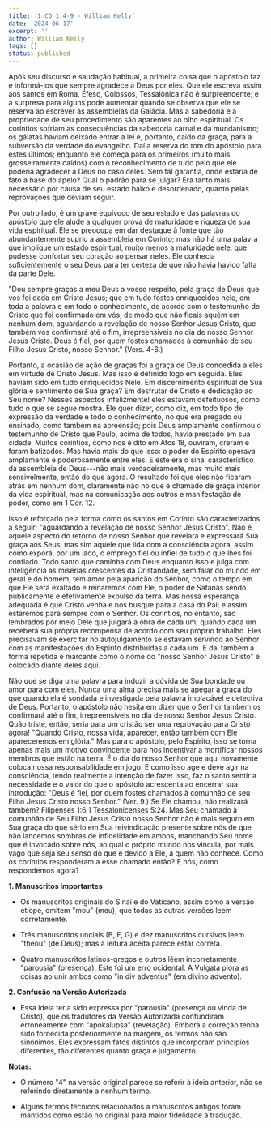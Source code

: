 ```yaml
---
title: '1 CO 1,4-9 - William Kelly'
date: '2024-06-17'
excerpt: ''
author: William Kelly
tags: []
status: published
---
```


Após seu discurso e saudação habitual, a primeira coisa que o apóstolo
faz é informá-los que sempre agradece a Deus por eles. Que ele escreva
assim aos santos em Roma, Éfeso, Colossos, Tessalônica não é
surpreendente; e a surpresa para alguns pode aumentar quando se observa
que ele se reserva ao escrever às assembleias da Galácia. Mas a
sabedoria e a propriedade de seu procedimento são aparentes ao olho
espiritual. Os coríntios sofriam as consequências da sabedoria carnal e
da mundanismo; os gálatas haviam deixado entrar a lei e, portanto, caído
da graça, para a subversão da verdade do evangelho. Daí a reserva do tom
do apóstolo para estes últimos; enquanto ele começa para os primeiros
(muito mais grosseiramente caídos) com o reconhecimento de tudo pelo que
ele poderia agradecer a Deus no caso deles. Sem tal garantia, onde
estaria de fato a base do apelo? Qual o padrão para se julgar? Era tanto
mais necessário por causa de seu estado baixo e desordenado, quanto
pelas reprovações que deviam seguir.

Por outro lado, é um grave equívoco de seu estado e das palavras do
apóstolo que ele alude a qualquer prova de maturidade e riqueza de sua
vida espiritual. Ele se preocupa em dar destaque à fonte que tão
abundantemente supriu a assembleia em Corinto; mas não há uma palavra
que implique um estado espiritual, muito menos a maturidade nele, que
pudesse confortar seu coração ao pensar neles. Ele conhecia
suficientemente o seu Deus para ter certeza de que não havia havido
falta da parte Dele.

"Dou sempre graças a meu Deus a vosso respeito, pela graça de Deus que
vos foi dada em Cristo Jesus; que em tudo fostes enriquecidos nele, em
toda a palavra e em todo o conhecimento, de acordo com o testemunho de
Cristo que foi confirmado em vós, de modo que não ficais aquém em nenhum
dom, aguardando a revelação de nosso Senhor Jesus Cristo, que também vos
confirmará até o fim, irrepreensíveis no dia de nosso Senhor Jesus
Cristo. Deus é fiel, por quem fostes chamados à comunhão de seu Filho
Jesus Cristo, nosso Senhor." (Vers. 4-6.)

Portanto, a ocasião de ação de graças foi a graça de Deus concedida a
eles em virtude de Cristo Jesus. Mas isso é definido logo em seguida.
Eles haviam sido em tudo enriquecidos Nele. Em discernimento espiritual
de Sua glória e sentimento de Sua graça? Em desfrutar de Cristo e
dedicação ao Seu nome? Nesses aspectos infelizmente! eles estavam
defeituosos, como tudo o que se segue mostra. Ele quer dizer, como diz,
em todo tipo de expressão da verdade e todo o conhecimento, no que era
pregado ou ensinado, como também na apreensão; pois Deus amplamente
confirmou o testemunho de Cristo que Paulo, acima de todos, havia
prestado em sua cidade. Muitos coríntios, como nos é dito em Atos 18,
ouviram, creram e foram batizados. Mas havia mais do que isso: o poder
do Espírito operava amplamente e poderosamente entre eles. E este era o
sinal característico da assembleia de Deus---não mais verdadeiramente,
mas muito mais sensivelmente, então do que agora. O resultado foi que
eles não ficaram atrás em nenhum dom, claramente não no que é chamado de
graça interior da vida espiritual, mas na comunicação aos outros e
manifestação de poder, como em 1 Cor. 12.

Isso é reforçado pela forma como os santos em Corinto são caracterizados
a seguir: "aguardando a revelação de nosso Senhor Jesus Cristo". Não é
aquele aspecto do retorno de nosso Senhor que revelará e expressará Sua
graça aos Seus, mas sim aquele que lida com a consciência agora, assim
como exporá, por um lado, o emprego fiel ou infiel de tudo o que lhes
foi confiado. Todo santo que caminha com Deus enquanto isso e julga com
inteligência as misérias crescentes da Cristandade, sem falar do mundo
em geral e do homem, tem amor pela aparição do Senhor, como o tempo em
que Ele será exaltado e reinaremos com Ele, o poder de Satanás sendo
publicamente e efetivamente expulso da terra. Mas nossa esperança
adequada é que Cristo venha e nos busque para a casa do Pai; e assim
estaremos para sempre com o Senhor. Os coríntios, no entanto, são
lembrados por meio Dele que julgará a obra de cada um; quando cada um
receberá sua própria recompensa de acordo com seu próprio trabalho. Eles
precisavam se exercitar no autojulgamento se estavam servindo ao Senhor
com as manifestações do Espírito distribuídas a cada um. E daí também a
forma repetida e marcante como o nome do "nosso Senhor Jesus Cristo" é
colocado diante deles aqui.

Não que se diga uma palavra para induzir a dúvida de Sua bondade ou amor
para com eles. Nunca uma alma precisa mais se apegar à graça do que
quando ela é sondada e investigada pela palavra implacável e detectiva
de Deus. Portanto, o apóstolo não hesita em dizer que o Senhor também os
confirmará até o fim, irrepreensíveis no dia de nosso Senhor Jesus
Cristo. Quão triste, então, seria para um cristão ser uma reprovação
para Cristo agora! "Quando Cristo, nossa vida, aparecer, então também
com Ele apareceremos em glória." Mas para o apóstolo, pelo Espírito,
isso se torna apenas mais um motivo convincente para nos incentivar a
mortificar nossos membros que estão na terra. É o dia do nosso Senhor
que aqui novamente coloca nossa responsabilidade em jogo. E como isso
age e deve agir na consciência, tendo realmente a intenção de fazer
isso, faz o santo sentir a necessidade e o valor do que o apóstolo
acrescenta ao encerrar sua introdução: "Deus é fiel, por quem fostes
chamados à comunhão de seu Filho Jesus Cristo nosso Senhor." (Ver. 9.)
Se Ele chamou, não realizará também? Filipenses 1:6 1 Tessalonicenses
5:24. Mas Seu chamado à comunhão de Seu Filho Jesus Cristo nosso Senhor
não é mais seguro em Sua graça do que sério em Sua reivindicação
presente sobre nós de que não lancemos sombras de infidelidade em ambos,
manchando Seu nome que é invocado sobre nós, ao qual o próprio mundo nos
vincula, por mais vago que seja seu senso do que é devido a Ele, a quem
não conhece. Como os coríntios responderam a esse chamado então? E nós,
como respondemos agora?

**1. Manuscritos Importantes**

- Os manuscritos originais do Sinai e do Vaticano, assim como a versão
  etíope, omitem "mou" (meu), que todas as outras versões leem
  corretamente.

- Três manuscritos unciais (B, F, G) e dez manuscritos cursivos leem
  "theou" (de Deus); mas a leitura aceita parece estar correta.

- Quatro manuscritos latinos-gregos e outros lêem incorretamente
  "parousia" (presença). Este foi um erro ocidental. A Vulgata piora
  as coisas ao unir ambos como "in div adventus" (em divino
  advento).

**2. Confusão na Versão Autorizada**

- Essa ideia teria sido expressa por "parousia" (presença ou vinda
  de Cristo), que os tradutores da Versão Autorizada confundiram
  erroneamente com "apokalupsa" (revelação). Embora a correção tenha
  sido fornecida posteriormente na margem, os termos não são
  sinônimos. Eles expressam fatos distintos que incorporam princípios
  diferentes, tão diferentes quanto graça e julgamento.

**Notas:**

- O número "4" na versão original parece se referir à ideia
  anterior, não se referindo diretamente a nenhum termo.

- Alguns termos técnicos relacionados a manuscritos antigos foram
  mantidos como estão no original para maior fidelidade à tradução.